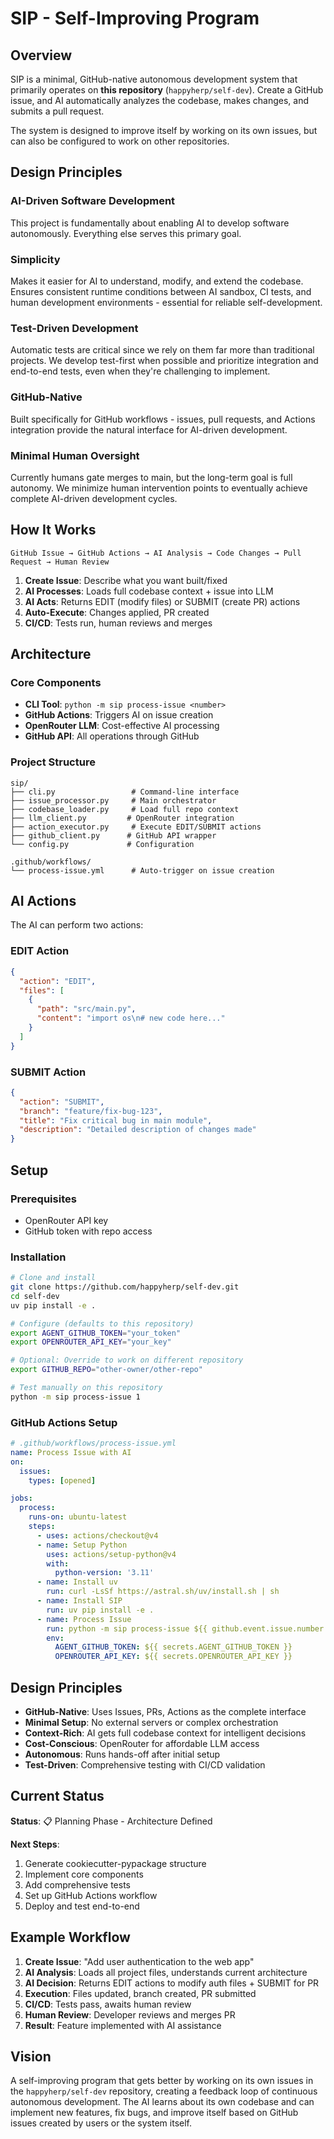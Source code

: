 # SIP - Self-Improving Program

## Overview

SIP is a minimal, GitHub-native autonomous development system that primarily operates on **this repository** (`happyherp/self-dev`). Create a GitHub issue, and AI automatically analyzes the codebase, makes changes, and submits a pull request.

The system is designed to improve itself by working on its own issues, but can also be configured to work on other repositories.

## Design Principles

### AI-Driven Software Development

This project is fundamentally about enabling AI to develop software autonomously. Everything else serves this primary goal.

### Simplicity

Makes it easier for AI to understand, modify, and extend the codebase. Ensures consistent runtime conditions between AI sandbox, CI tests, and human development environments - essential for reliable self-development.

### Test-Driven Development

Automatic tests are critical since we rely on them far more than traditional projects. We develop test-first when possible and prioritize integration and end-to-end tests, even when they're challenging to implement.

### GitHub-Native

Built specifically for GitHub workflows - issues, pull requests, and Actions integration provide the natural interface for AI-driven development.

### Minimal Human Oversight

Currently humans gate merges to main, but the long-term goal is full autonomy. We minimize human intervention points to eventually achieve complete AI-driven development cycles.

## How It Works

```
GitHub Issue → GitHub Actions → AI Analysis → Code Changes → Pull Request → Human Review
```

1. **Create Issue**: Describe what you want built/fixed
2. **AI Processes**: Loads full codebase context + issue into LLM
3. **AI Acts**: Returns EDIT (modify files) or SUBMIT (create PR) actions
4. **Auto-Execute**: Changes applied, PR created
5. **CI/CD**: Tests run, human reviews and merges

## Architecture

### Core Components

- **CLI Tool**: `python -m sip process-issue <number>`
- **GitHub Actions**: Triggers AI on issue creation
- **OpenRouter LLM**: Cost-effective AI processing
- **GitHub API**: All operations through GitHub

### Project Structure

```
sip/
├── cli.py                 # Command-line interface
├── issue_processor.py     # Main orchestrator
├── codebase_loader.py     # Load full repo context
├── llm_client.py         # OpenRouter integration
├── action_executor.py     # Execute EDIT/SUBMIT actions
├── github_client.py      # GitHub API wrapper
└── config.py             # Configuration

.github/workflows/
└── process-issue.yml      # Auto-trigger on issue creation
```

## AI Actions

The AI can perform two actions:

### EDIT Action

```json
{
  "action": "EDIT",
  "files": [
    {
      "path": "src/main.py",
      "content": "import os\n# new code here..."
    }
  ]
}
```

### SUBMIT Action

```json
{
  "action": "SUBMIT",
  "branch": "feature/fix-bug-123",
  "title": "Fix critical bug in main module",
  "description": "Detailed description of changes made"
}
```

## Setup

### Prerequisites

- OpenRouter API key
- GitHub token with repo access

### Installation

```bash
# Clone and install
git clone https://github.com/happyherp/self-dev.git
cd self-dev
uv pip install -e .

# Configure (defaults to this repository)
export AGENT_GITHUB_TOKEN="your_token"
export OPENROUTER_API_KEY="your_key"

# Optional: Override to work on different repository
export GITHUB_REPO="other-owner/other-repo"

# Test manually on this repository
python -m sip process-issue 1
```

### GitHub Actions Setup

```yaml
# .github/workflows/process-issue.yml
name: Process Issue with AI
on:
  issues:
    types: [opened]

jobs:
  process:
    runs-on: ubuntu-latest
    steps:
      - uses: actions/checkout@v4
      - name: Setup Python
        uses: actions/setup-python@v4
        with:
          python-version: '3.11'
      - name: Install uv
        run: curl -LsSf https://astral.sh/uv/install.sh | sh
      - name: Install SIP
        run: uv pip install -e .
      - name: Process Issue
        run: python -m sip process-issue ${{ github.event.issue.number }}
        env:
          AGENT_GITHUB_TOKEN: ${{ secrets.AGENT_GITHUB_TOKEN }}
          OPENROUTER_API_KEY: ${{ secrets.OPENROUTER_API_KEY }}
```

## Design Principles

- **GitHub-Native**: Uses Issues, PRs, Actions as the complete interface
- **Minimal Setup**: No external servers or complex orchestration
- **Context-Rich**: AI gets full codebase context for intelligent decisions
- **Cost-Conscious**: OpenRouter for affordable LLM access
- **Autonomous**: Runs hands-off after initial setup
- **Test-Driven**: Comprehensive testing with CI/CD validation

## Current Status

**Status**: 📋 Planning Phase - Architecture Defined

**Next Steps**:

1. Generate cookiecutter-pypackage structure
2. Implement core components
3. Add comprehensive tests
4. Set up GitHub Actions workflow
5. Deploy and test end-to-end

## Example Workflow

1. **Create Issue**: "Add user authentication to the web app"
2. **AI Analysis**: Loads all project files, understands current architecture
3. **AI Decision**: Returns EDIT actions to modify auth files + SUBMIT for PR
4. **Execution**: Files updated, branch created, PR submitted
5. **CI/CD**: Tests pass, awaits human review
6. **Human Review**: Developer reviews and merges PR
7. **Result**: Feature implemented with AI assistance

## Vision

A self-improving program that gets better by working on its own issues in the `happyherp/self-dev` repository, creating a feedback loop of continuous autonomous development. The AI learns about its own codebase and can implement new features, fix bugs, and improve itself based on GitHub issues created by users or the system itself.
